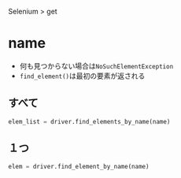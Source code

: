 Selenium > get
# name
- 何も見つからない場合は```NoSuchElementException```
- ```find_element()```は最初の要素が返される
## すべて
```python
elem_list = driver.find_elements_by_name(name)
```

## １つ
```python
elem = driver.find_element_by_name(name)
```
